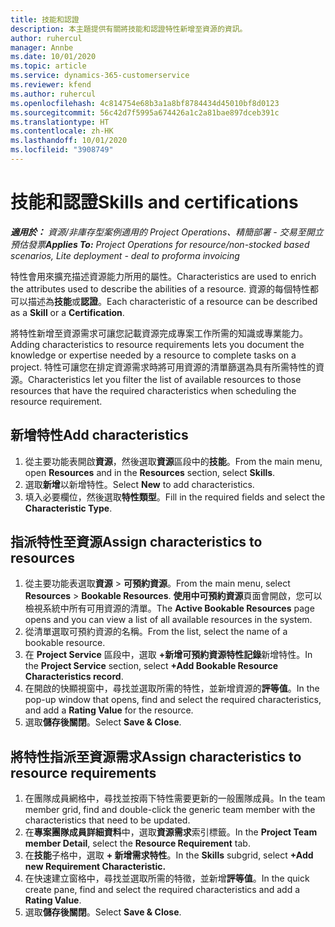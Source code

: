 ```yaml
---
title: 技能和認證
description: 本主題提供有關將技能和認證特性新增至資源的資訊。
author: ruhercul
manager: Annbe
ms.date: 10/01/2020
ms.topic: article
ms.service: dynamics-365-customerservice
ms.reviewer: kfend
ms.author: ruhercul
ms.openlocfilehash: 4c814754e68b3a1a8bf8784434d45010bf8d0123
ms.sourcegitcommit: 56c42d7f5995a674426a1c2a81bae897dceb391c
ms.translationtype: HT
ms.contentlocale: zh-HK
ms.lasthandoff: 10/01/2020
ms.locfileid: "3908749"
---
```

# <a name="skills-and-certifications"></a><span data-ttu-id="02b58-103">技能和認證</span><span class="sxs-lookup"><span data-stu-id="02b58-103">Skills and certifications</span></span>
<span data-ttu-id="02b58-104">_**適用於：** 資源/非庫存型案例適用的 Project Operations、精簡部署 - 交易至開立預估發票_</span><span class="sxs-lookup"><span data-stu-id="02b58-104">_**Applies To:** Project Operations for resource/non-stocked based scenarios, Lite deployment - deal to proforma invoicing_</span></span>

<span data-ttu-id="02b58-105">特性會用來擴充描述資源能力所用的屬性。</span><span class="sxs-lookup"><span data-stu-id="02b58-105">Characteristics are used to enrich the attributes used to describe the abilities of a resource.</span></span> <span data-ttu-id="02b58-106">資源的每個特性都可以描述為**技能**或**認證**。</span><span class="sxs-lookup"><span data-stu-id="02b58-106">Each characteristic of a resource can be described as a **Skill** or a **Certification**.</span></span>

<span data-ttu-id="02b58-107">將特性新增至資源需求可讓您記載資源完成專案工作所需的知識或專業能力。</span><span class="sxs-lookup"><span data-stu-id="02b58-107">Adding characteristics to resource requirements lets you document the knowledge or expertise needed by a resource to complete tasks on a project.</span></span> <span data-ttu-id="02b58-108">特性可讓您在排定資源需求時將可用資源的清單篩選為具有所需特性的資源。</span><span class="sxs-lookup"><span data-stu-id="02b58-108">Characteristics let you filter the list of available resources to those resources that have the required characteristics when scheduling the resource requirement.</span></span>

## <a name="add-characteristics"></a><span data-ttu-id="02b58-109">新增特性</span><span class="sxs-lookup"><span data-stu-id="02b58-109">Add characteristics</span></span>

1. <span data-ttu-id="02b58-110">從主要功能表開啟**資源**，然後選取**資源**區段中的**技能**。</span><span class="sxs-lookup"><span data-stu-id="02b58-110">From the main menu, open **Resources** and in the **Resources** section, select **Skills**.</span></span>
2. <span data-ttu-id="02b58-111">選取**新增**以新增特性。</span><span class="sxs-lookup"><span data-stu-id="02b58-111">Select **New** to add characteristics.</span></span>
3. <span data-ttu-id="02b58-112">填入必要欄位，然後選取**特性類型**。</span><span class="sxs-lookup"><span data-stu-id="02b58-112">Fill in the required fields and select the **Characteristic Type**.</span></span>

## <a name="assign-characteristics-to-resources"></a><span data-ttu-id="02b58-113">指派特性至資源</span><span class="sxs-lookup"><span data-stu-id="02b58-113">Assign characteristics to resources</span></span>

1. <span data-ttu-id="02b58-114">從主要功能表選取**資源** > **可預約資源**。</span><span class="sxs-lookup"><span data-stu-id="02b58-114">From the main menu, select **Resources** > **Bookable Resources**.</span></span> <span data-ttu-id="02b58-115">**使用中可預約資源**頁面會開啟，您可以檢視系統中所有可用資源的清單。</span><span class="sxs-lookup"><span data-stu-id="02b58-115">The **Active Bookable Resources** page opens and you can view a list of all available resources in the system.</span></span>
2. <span data-ttu-id="02b58-116">從清單選取可預約資源的名稱。</span><span class="sxs-lookup"><span data-stu-id="02b58-116">From the list, select the name of a bookable resource.</span></span>
3. <span data-ttu-id="02b58-117">在 **Project Service** 區段中，選取 **+新增可預約資源特性記錄**新增特性。</span><span class="sxs-lookup"><span data-stu-id="02b58-117">In the **Project Service** section, select **+Add Bookable Resource Characteristics record**.</span></span>
4. <span data-ttu-id="02b58-118">在開啟的快顯視窗中，尋找並選取所需的特性，並新增資源的**評等值**。</span><span class="sxs-lookup"><span data-stu-id="02b58-118">In the pop-up window that opens, find and select the required characteristics, and add a **Rating Value** for the resource.</span></span>
5. <span data-ttu-id="02b58-119">選取**儲存後關閉**。</span><span class="sxs-lookup"><span data-stu-id="02b58-119">Select **Save & Close**.</span></span>

## <a name="assign-characteristics-to-resource-requirements"></a><span data-ttu-id="02b58-120">將特性指派至資源需求</span><span class="sxs-lookup"><span data-stu-id="02b58-120">Assign characteristics to resource requirements</span></span>

1. <span data-ttu-id="02b58-121">在團隊成員網格中，尋找並按兩下特性需要更新的一般團隊成員。</span><span class="sxs-lookup"><span data-stu-id="02b58-121">In the team member grid, find and double-click the generic team member with the characteristics that need to be updated.</span></span>
2. <span data-ttu-id="02b58-122">在**專案團隊成員詳細資料**中，選取**資源需求**索引標籤。</span><span class="sxs-lookup"><span data-stu-id="02b58-122">In the **Project Team member Detail**, select the **Resource Requirement** tab.</span></span>
3. <span data-ttu-id="02b58-123">在**技能**子格中，選取 **+ 新增需求特性**。</span><span class="sxs-lookup"><span data-stu-id="02b58-123">In the **Skills** subgrid, select **+Add new Requirement Characteristic.**</span></span>
4. <span data-ttu-id="02b58-124">在快速建立窗格中，尋找並選取所需的特徵，並新增**評等值**。</span><span class="sxs-lookup"><span data-stu-id="02b58-124">In the quick create pane, find and select the required characteristics and add a **Rating Value**.</span></span>
5. <span data-ttu-id="02b58-125">選取**儲存後關閉**。</span><span class="sxs-lookup"><span data-stu-id="02b58-125">Select **Save & Close**.</span></span>